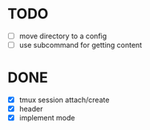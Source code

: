 # TODO

- [ ] move directory to a config
- [ ] use subcommand for getting content

# DONE

- [x] tmux session attach/create
- [x] header
- [x] implement mode
